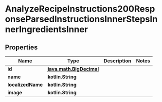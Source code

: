 
# AnalyzeRecipeInstructions200ResponseParsedInstructionsInnerStepsInnerIngredientsInner

## Properties
| Name | Type | Description | Notes |
| ------------ | ------------- | ------------- | ------------- |
| **id** | [**java.math.BigDecimal**](java.math.BigDecimal.md) |  |  |
| **name** | **kotlin.String** |  |  |
| **localizedName** | **kotlin.String** |  |  |
| **image** | **kotlin.String** |  |  |



